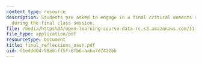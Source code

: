 ```yaml
---
content_type: resource
description: Students are asked to engage in a final critical moments reflection session
  during the final class session.
file: /media/https%3A/open-learning-course-data-rc.s3.amazonaws.com/11-945-springfield-studio-fall-2005/f1eddd0458e0ff5f6fb6aaba7d7422bb_final_reflections_assn.pdf
file_type: application/pdf
resourcetype: Document
title: final_reflections_assn.pdf
uid: f1eddd04-58e0-ff5f-6fb6-aaba7d7422bb
---
```

